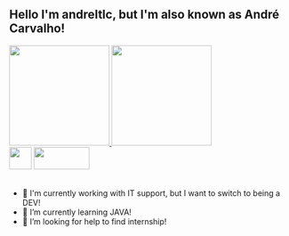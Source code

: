 ## Hello I'm andreltlc, but I'm also known as André Carvalho!
<div align="left">
  <a href="https://github.com/andreltlc">
  <img height="180em" src="https://github-readme-stats.vercel.app/api?username=andreltlc&show_icons=true&theme=dark&include_all_commits=true&count_private=true"/>
   <img height="180em" src="https://andreltlc-git-main-andreltlc.vercel.app//api/top-langs/?username=andreltlc&layout=compact&langs_count=7&theme=dark"/>

</div>

<div style="display: inline_block" alingn ="left">
<a href = "mailto:andrrcarvalho1402@gmail.com"><img height = "40"  src="https://img.shields.io/badge/-Gmail-%23333?style=for-the-badge&logo=gmail&logoColor=white" target="_blank"></a>
<a href = "https://www.linkedin.com/in/andreltlc/" target = "_blank" ><img height = "40" width = "100" src="https://cdn.jsdelivr.net/gh/devicons/devicon/icons/linkedin/linkedin-original.svg"/></a>
 
</div><br>
          





- 🔭 I'm currently working with IT support, but I want to switch to being a DEV!
- 🌱 I’m currently learning JAVA!
- 🤔 I’m looking for help to find internship!


